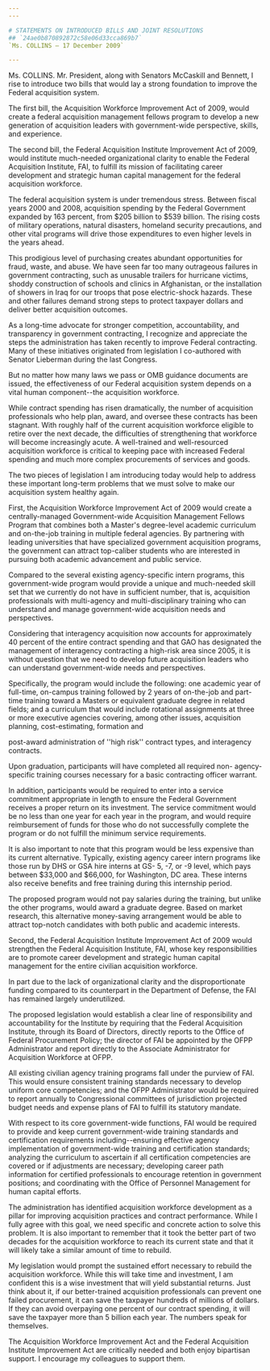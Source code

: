 ```yaml
---
---

# STATEMENTS ON INTRODUCED BILLS AND JOINT RESOLUTIONS
## `24ae0b870892872c58e06d33cca869b7`
`Ms. COLLINS — 17 December 2009`

---
```



Ms. COLLINS. Mr. President, along with Senators McCaskill and 
Bennett, I rise to introduce two bills that would lay a strong 
foundation to improve the Federal acquisition system.

The first bill, the Acquisition Workforce Improvement Act of 2009, 
would create a federal acquisition management fellows program to 
develop a new generation of acquisition leaders with government-wide 
perspective, skills, and experience.

The second bill, the Federal Acquisition Institute Improvement Act of 
2009, would institute much-needed organizational clarity to enable the 
Federal Acquisition Institute, FAI, to fulfill its mission of 
facilitating career development and strategic human capital management 
for the federal acquisition workforce.

The federal acquisition system is under tremendous stress. Between 
fiscal years 2000 and 2008, acquisition spending by the Federal 
Government expanded by 163 percent, from $205 billion to $539 billion. 
The rising costs of military operations, natural disasters, homeland 
security precautions, and other vital programs will drive those 
expenditures to even higher levels in the years ahead.

This prodigious level of purchasing creates abundant opportunities 
for fraud, waste, and abuse. We have seen far too many outrageous 
failures in government contracting, such as unusable trailers for 
hurricane victims, shoddy construction of schools and clinics in 
Afghanistan, or the installation of showers in Iraq for our troops that 
pose electric-shock hazards. These and other failures demand strong 
steps to protect taxpayer dollars and deliver better acquisition 
outcomes.

As a long-time advocate for stronger competition, accountability, and 
transparency in government contracting, I recognize and appreciate the 
steps the administration has taken recently to improve Federal 
contracting. Many of these initiatives originated from legislation I 
co-authored with Senator Lieberman during the last Congress.

But no matter how many laws we pass or OMB guidance documents are 
issued, the effectiveness of our Federal acquisition system depends on 
a vital human component--the acquisition workforce.


While contract spending has risen dramatically, the number of 
acquisition professionals who help plan, award, and oversee these 
contracts has been stagnant. With roughly half of the current 
acquisition workforce eligible to retire over the next decade, the 
difficulties of strengthening that workforce will become increasingly 
acute. A well-trained and well-resourced acquisition workforce is 
critical to keeping pace with increased Federal spending and much more 
complex procurements of services and goods.

The two pieces of legislation I am introducing today would help to 
address these important long-term problems that we must solve to make 
our acquisition system healthy again.

First, the Acquisition Workforce Improvement Act of 2009 would create 
a centrally-managed Government-wide Acquisition Management Fellows 
Program that combines both a Master's degree-level academic curriculum 
and on-the-job training in multiple federal agencies. By partnering 
with leading universities that have specialized government acquisition 
programs, the government can attract top-caliber students who are 
interested in pursuing both academic advancement and public service.

Compared to the several existing agency-specific intern programs, 
this government-wide program would provide a unique and much-needed 
skill set that we currently do not have in sufficient number, that is, 
acquisition professionals with multi-agency and multi-disciplinary 
training who can understand and manage government-wide acquisition 
needs and perspectives.

Considering that interagency acquisition now accounts for 
approximately 40 percent of the entire contract spending and that GAO 
has designated the management of interagency contracting a high-risk 
area since 2005, it is without question that we need to develop future 
acquisition leaders who can understand government-wide needs and 
perspectives.

Specifically, the program would include the following: one academic 
year of full-time, on-campus training followed by 2 years of on-the-job 
and part-time training toward a Masters or equivalent graduate degree 
in related fields; and a curriculum that would include rotational 
assignments at three or more executive agencies covering, among other 
issues, acquisition planning, cost-estimating, formation and


post-award administration of ''high risk'' contract types, and 
interagency contracts.

Upon graduation, participants will have completed all required non-
agency-specific training courses necessary for a basic contracting 
officer warrant.

In addition, participants would be required to enter into a service 
commitment appropriate in length to ensure the Federal Government 
receives a proper return on its investment. The service commitment 
would be no less than one year for each year in the program, and would 
require reimbursement of funds for those who do not successfully 
complete the program or do not fulfill the minimum service 
requirements.


It is also important to note that this program would be less 
expensive than its current alternative. Typically, existing agency 
career intern programs like those run by DHS or GSA hire interns at GS-
5, -7, or -9 level, which pays between $33,000 and $66,000, for 
Washington, DC area. These interns also receive benefits and free 
training during this internship period.

The proposed program would not pay salaries during the training, but 
unlike the other programs, would award a graduate degree. Based on 
market research, this alternative money-saving arrangement would be 
able to attract top-notch candidates with both public and academic 
interests.

Second, the Federal Acquisition Institute Improvement Act of 2009 
would strengthen the Federal Acquisition Institute, FAI, whose key 
responsibilities are to promote career development and strategic human 
capital management for the entire civilian acquisition workforce.

In part due to the lack of organizational clarity and the 
disproportionate funding compared to its counterpart in the Department 
of Defense, the FAI has remained largely underutilized.

The proposed legislation would establish a clear line of 
responsibility and accountability for the Institute by requiring that 
the Federal Acquisition Institute, through its Board of Directors, 
directly reports to the Office of Federal Procurement Policy; the 
director of FAI be appointed by the OFPP Administrator and report 
directly to the Associate Administrator for Acquisition Workforce at 
OFPP.

All existing civilian agency training programs fall under the purview 
of FAI. This would ensure consistent training standards necessary to 
develop uniform core competencies; and the OFPP Administrator would be 
required to report annually to Congressional committees of jurisdiction 
projected budget needs and expense plans of FAI to fulfill its 
statutory mandate.

With respect to its core government-wide functions, FAI would be 
required to provide and keep current government-wide training standards 
and certification requirements including--ensuring effective agency 
implementation of government-wide training and certification standards; 
analyzing the curriculum to ascertain if all certification competencies 
are covered or if adjustments are necessary; developing career path 
information for certified professionals to encourage retention in 
government positions; and coordinating with the Office of Personnel 
Management for human capital efforts.

The administration has identified acquisition workforce development 
as a pillar for improving acquisition practices and contract 
performance. While I fully agree with this goal, we need specific and 
concrete action to solve this problem. It is also important to remember 
that it took the better part of two decades for the acquisition 
workforce to reach its current state and that it will likely take a 
similar amount of time to rebuild.

My legislation would prompt the sustained effort necessary to rebuild 
the acquisition workforce. While this will take time and investment, I 
am confident this is a wise investment that will yield substantial 
returns. Just think about it, if our better-trained acquisition 
professionals can prevent one failed procurement, it can save the 
taxpayer hundreds of millions of dollars. If they can avoid overpaying 
one percent of our contract spending, it will save the taxpayer more 
than 5 billion each year. The numbers speak for themselves.

The Acquisition Workforce Improvement Act and the Federal Acquisition 
Institute Improvement Act are critically needed and both enjoy 
bipartisan support. I encourage my colleagues to support them.